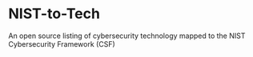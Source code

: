 # NIST-to-Tech
An open source listing of cybersecurity technology mapped to the NIST Cybersecurity Framework (CSF)
